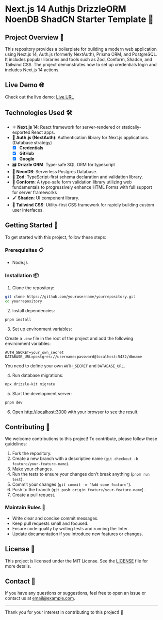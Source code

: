 
# Next.js 14 Authjs DrizzleORM NoenDB ShadCN Starter Template 🚀

## Project Overview 📘

This repository provides a boilerplate for building a modern web application using Next.js 14, Auth.js (formerly NextAuth), Prisma ORM, and PostgreSQL. It includes popular libraries and tools such as Zod, Conform, Shadcn, and Tailwind CSS. The project demonstrates how to set up credentials login and includes Next.js 14 actions.

## Live Demo 🌐

Check out the live demo: [Live URL]("https://nextjs-authjs-starter.vercel.app") 

## Technologies Used 🛠️

- ⚛️ **Next.js 14**: React framework for server-rendered or statically-exported React apps.
- 🔐 **Auth.js (NextAuth)**: Authentication library for Next.js applications. (Database strategy)
  - [x] **Credentials**
  - [x] **GitHub**
  - [x] **Google**
- 🗃️ **Drizzle ORM**: Type-safe SQL ORM for typescript
- 🐘 **NeonDB**: Serverless Postgres Database.
- 📏 **Zod**: TypeScript-first schema declaration and validation library.
- 📝 **Conform**: A type-safe form validation library utilizing web fundamentals to progressively enhance HTML Forms with full support for server frameworks
- 🖌️ **Shadcn**: UI component library.
- 🎨 **Tailwind CSS**: Utility-first CSS framework for rapidly building custom user interfaces.

## Getting Started 🚀

To get started with this project, follow these steps:

### Prerequisites 📋

- Node.js

### Installation 📦

1. Clone the repository:

```bash
git clone https://github.com/yourusername/yourrepository.git
cd yourrepository
```

2. Install dependencies:

```bash
pnpm install
```

3. Set up environment variables:

Create a `.env` file in the root of the project and add the following environment variables:

```env
AUTH_SECRET=your_own_secret
DATABASE_URL=postgres://username:password@localhost:5432/dbname
```

You need to define your own `AUTH_SECRET` and `DATABASE_URL`.

4. Run database migrations:

```bash
npx drizzle-kit migrate
```

5. Start the development server:

```bash
pnpm dev
```

6. Open [http://localhost:3000](http://localhost:3000) with your browser to see the result.

## Contributing 🤝

We welcome contributions to this project! To contribute, please follow these guidelines:

1. Fork the repository.
2. Create a new branch with a descriptive name (`git checkout -b feature/your-feature-name`).
3. Make your changes.
4. Run the tests to ensure your changes don't break anything (`pnpm run test`).
5. Commit your changes (`git commit -m 'Add some feature'`).
6. Push to the branch (`git push origin feature/your-feature-name`).
7. Create a pull request.

### Maintain Rules 📜

- Write clear and concise commit messages.
- Keep pull requests small and focused.
- Ensure code quality by writing tests and running the linter.
- Update documentation if you introduce new features or changes.

## License 📄

This project is licensed under the MIT License. See the [LICENSE](LICENSE) file for more details.

## Contact 📧

If you have any questions or suggestions, feel free to open an issue or contact us at [email@example.com](mailto:email@example.com).

---

Thank you for your interest in contributing to this project! 🚀

